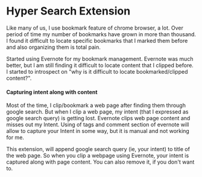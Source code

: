Hyper Search Extension
=======================

Like many of us, I use bookmark feature of chrome browser, a lot. Over period of time my number of bookmarks have grown in more than thousand. I found it difficult to locate specific bookmarks that I marked them before and also organizing them is total pain. 

Started using Evernote for my bookmark management. Evernote was much better, but I am still finding it difficult to locate content that I clipped before. I started to introspect on "why is it difficult to locate bookmarked/clipped content?".

#### Capturing intent along with content
Most of the time, I clip/bookmark a web page after finding them through google search. But when I clip a web page, my intent (that I expressed as google search query) is getting lost. Evernote clips web page content and misses out my Intent.
Using of tags and comment section of evernote will allow to capture your Intent in some way, but it is manual and not working for me.

This extension, will append google search query (ie, your intent) to title of the web page. So when you clip a webpage using Evernote, your intent is captured along with page content. You can also remove it, if you don't want to.
